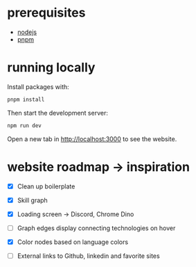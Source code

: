 # prerequisites
- [nodejs](https://nodejs.org/en/download/package-manager)
- [pnpm](https://pnpm.io/installation)

# running locally

Install packages with:
```sh
pnpm install
```

Then start the development server:
```sh
npm run dev
```

Open a new tab in [http://localhost:3000](http://localhost:3000/) to see the website.

# website roadmap -> inspiration

- [x] Clean up boilerplate
- [x] Skill graph
- [X] Loading screen -> Discord, Chrome Dino
- [ ] Graph edges display connecting technologies on hover
- [X] Color nodes based on language colors
- [ ] External links to Github, linkedin and favorite sites

